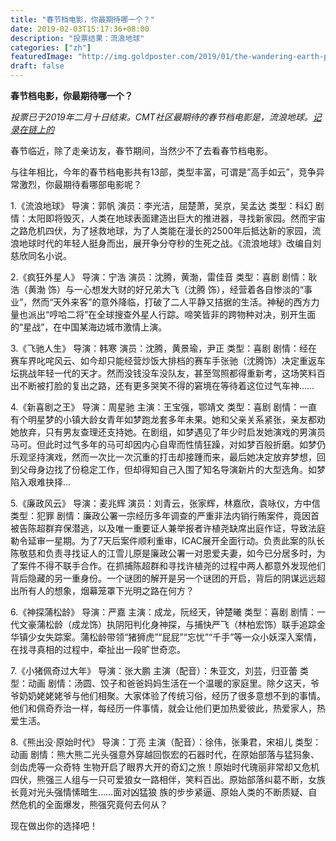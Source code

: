 ```yaml
---
title: "春节档电影，你最期待哪一个？"
date: 2019-02-03T15:17:36+08:00
description: "投票结果：流浪地球"
categories: ["zh"]
featuredImage: "http://img.goldposter.com/2019/01/the-wandering-earth-poster-3_goldposter_com_.jpg?x-oss-process=image/resize,m_fill,h_800,w_549/quality,q_80"
draft: false
---
```


**春节档电影，你最期待哪一个？**

_投票已于2019年二月十日结束。CMT社区最期待的春节档电影是，流浪地球。[记录在链上的](http://cmtvote.codeislaw.co/)_

春节临近，除了走亲访友，春节期间，当然少不了去看春节档电影。

与往年相比，今年的春节档电影共有13部，类型丰富，可谓是”高手如云”，竞争异常激烈，你最期待看哪部电影呢？

1.《流浪地球》
导演：郭帆
演员：李光洁，屈楚萧，吴京，吴孟达
类型：科幻
剧情：太阳即将毁灭，人类在地球表面建造出巨大的推进器，寻找新家园。然而宇宙之路危机四伏，为了拯救地球，为了人类能在漫长的2500年后抵达新的家园，流浪地球时代的年轻人挺身而出，展开争分夺秒的生死之战。《流浪地球》改编自刘慈欣同名小说。

2.《疯狂外星人》
导演：宁浩
演员：沈腾，黄渤，雷佳音
类型：喜剧
剧情：耿浩（黄渤 饰）与一心想发大财的好兄弟大飞（沈腾 饰），经营着各自惨淡的“事业”，然而“天外来客”的意外降临，打破了二人平静又拮据的生活。神秘的西方力量也派出“哼哈二将”在全球搜查外星人行踪。啼笑皆非的跨物种对决，别开生面的“星战”，在中国某海边城市激情上演。

3.《飞驰人生》
导演：韩寒
演员：沈腾，黄景瑜，尹正
类型：喜剧
剧情：经在赛车界叱咤风云、如今却只能经营炒饭大排档的赛车手张驰（沈腾饰）决定重返车坛挑战年轻一代的天才。然而没钱没车没队友，甚至驾照都得重新考，这场笑料百出不断被打脸的复出之路，还有更多哭笑不得的窘境在等待着这位过气车神……

4.《新喜剧之王》
导演：周星驰
主演：王宝强，鄂靖文
类型：喜剧
剧情：一直有个明星梦的小镇大龄女青年如梦跑龙套多年未果。她和父亲关系紧张，亲友都劝她放弃，只有男友查理还支持她。在剧组，如梦遇见了年少时启发她演戏的男演员马可。但此时过气多年的马可却因内心自卑而性情狂躁，对如梦百般折磨。如梦仍乐观坚持演戏，然而一次比一次沉重的打击却接踵而来，最后她决定放弃梦想，回到父母身边找了份稳定工作，但却得知自己入围了知名导演新片的大型选角。如梦陷入艰难抉择...

5.《廉政风云》
导演：麦兆辉
演员：刘青云，张家辉，林嘉欣，袁咏仪，方中信
类型：犯罪
剧情：廉政公署一宗经历多年调查的严重非法内销行贿案件，竟因首被告陈超群弃保潜逃，以及唯一重要证人兼举报者许植尧缺席出庭作证，导致法庭勒令延审一星期。为了7天后案件顺利重审，ICAC展开全面行动。负责此案的队长陈敬慈和负责寻找证人的江雪儿原是廉政公署一对恩爱夫妻，如今已分居多时，为了案件不得不联手合作。在抓捕陈超群和寻找许植尧的过程中两人都意外发现他们背后隐藏的另一重身份。一个谜团的解开是另一个谜团的开启，背后的阴谋远远超出所有人的想象，烟幕笼罩下光明之路在何方？

6.《神探蒲松龄》
导演：严嘉
主演：成龙，阮经天，钟楚曦
类型：喜剧
剧情：一代文豪蒲松龄（成龙饰）执阴阳判化身神探，与捕快严飞（林柏宏饰）联手追踪金华镇少女失踪案。蒲松龄带领“猪狮虎”“屁屁”“忘忧”“千手”等一众小妖深入案情，在找寻真相的过程中，牵扯出一段旷世奇恋。

7.《小猪佩奇过大年》
导演：张大鹏
主演（配音）：朱亚文，刘芸，归亚蕾
类型：动画
剧情：汤圆、饺子和爸爸妈妈生活在一个温暖的家庭里。除夕这天，爷爷奶奶姥姥姥爷与他们相聚。大家体验了传统习俗，经历了很多意想不到的事情。他们和佩奇乔治一样，每经历一件事情，就会让他们更加热爱彼此，热爱家人，热爱生活。

8.《熊出没·原始时代》
导演：丁亮
主演（配音）：徐伟，张秉君，宋祖儿
类型：动画
剧情：熊大熊二光头强意外穿越回恢宏的石器时代，在原始部落与猛犸象、剑齿虎等一众奇特 生物开启了眼界大开的奇幻之旅！原始时代瑰丽非常却又危机四伏，熊强三人组与一只可爱狼女一路相伴，笑料百出。原始部落纠葛不断，女族长竟对光头强情愫暗生……面对凶猛狼 族的步步紧逼、原始人类的不断质疑、自然危机的全面爆发，熊强究竟何去何从？

现在做出你的选择吧！
